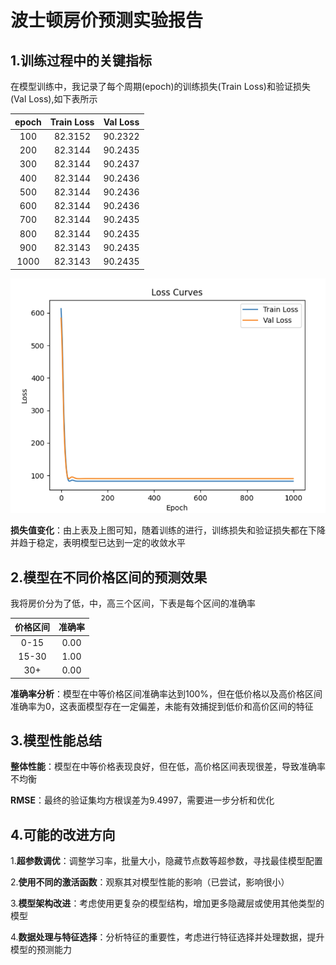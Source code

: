 # 波士顿房价预测实验报告
## 1.训练过程中的关键指标
在模型训练中，我记录了每个周期(epoch)的训练损失(Train Loss)和验证损失(Val Loss),如下表所示  

| epoch | Train Loss | Val Loss |
| :---: | :--------: | :------: |
|  100  |  82.3152   | 90.2322  |
|  200  |  82.3144   | 90.2435  |
|  300  |  82.3144   | 90.2437  |
|  400  |  82.3144   | 90.2436  |
|  500  |  82.3144   | 90.2436  |
|  600  |  82.3144   | 90.2436  |
|  700  |  82.3144   | 90.2435  |
|  800  |  82.3144   | 90.2435  |
|  900  |  82.3143   | 90.2435  |
| 1000  |  82.3143   | 90.2435  |

![report1](./report1.png)

**损失值变化**：由上表及上图可知，随着训练的进行，训练损失和验证损失都在下降并趋于稳定，表明模型已达到一定的收敛水平

## 2.模型在不同价格区间的预测效果

我将房价分为了低，中，高三个区间，下表是每个区间的准确率

| 价格区间 | 准确率 |
| :------: | :----: |
|   0-15   |  0.00  |
|  15-30   |  1.00  |
|   30+    |  0.00  |

**准确率分析**：模型在中等价格区间准确率达到100%，但在低价格以及高价格区间准确率为0，这表面模型存在一定偏差，未能有效捕捉到低价和高价区间的特征

## 3.模型性能总结

**整体性能**：模型在中等价格表现良好，但在低，高价格区间表现很差，导致准确率不均衡

**RMSE**：最终的验证集均方根误差为9.4997，需要进一步分析和优化

## 4.可能的改进方向

1.**超参数调优**：调整学习率，批量大小，隐藏节点数等超参数，寻找最佳模型配置

2.**使用不同的激活函数**：观察其对模型性能的影响（已尝试，影响很小）

3.**模型架构改进**：考虑使用更复杂的模型结构，增加更多隐藏层或使用其他类型的模型

4.**数据处理与特征选择**：分析特征的重要性，考虑进行特征选择并处理数据，提升模型的预测能力